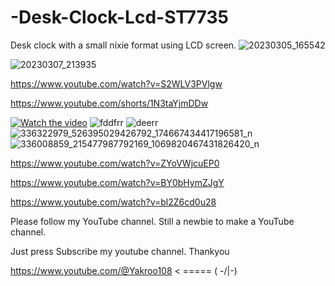 # -Desk-Clock-Lcd-ST7735
Desk clock with a small nixie format using LCD screen.
![20230305_165542](https://user-images.githubusercontent.com/56666070/224147999-5ad3f94e-45bc-423d-a18b-732c831f60f9.jpg)

![20230307_213935](https://user-images.githubusercontent.com/56666070/224148077-51bfd138-a9d4-4847-82ce-a45684fe7bc5.jpg)

https://www.youtube.com/watch?v=S2WLV3PVlgw

https://www.youtube.com/shorts/1N3taYjmDDw

[![Watch the video](https://user-images.githubusercontent.com/56666070/224148151-75e81b0e-9a79-4f53-9d24-8907884b10ff.JPG)](https://www.youtube.com/shorts/1N3taYjmDDw)
![fddfrr](https://user-images.githubusercontent.com/56666070/226606629-1a59ca8d-82bb-45d9-bf47-6662af910f92.PNG)
![deerr](https://user-images.githubusercontent.com/56666070/226606739-646f2b6d-0dae-4416-996f-98cb6240fdd7.PNG)
![336322979_526395029426792_174667434417196581_n](https://user-images.githubusercontent.com/56666070/226606752-ffb3b880-6be0-4375-a3d7-a6ea34604db1.png)
![336008859_215477987792169_1069820467431826420_n](https://user-images.githubusercontent.com/56666070/226606775-572e8f67-d6cc-4f76-8239-4855e50d5151.png)

https://www.youtube.com/watch?v=ZYoVWjcuEP0

https://www.youtube.com/watch?v=BY0bHymZJgY

https://www.youtube.com/watch?v=bl2Z6cd0u28

Please follow my YouTube channel. Still a newbie to make a YouTube channel.

Just press Subscribe my youtube channel. Thankyou

https://www.youtube.com/@Yakroo108 < ===== ( -/|-)
